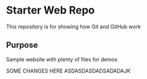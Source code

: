 # Starter Web Repo

This repository is for showing how Git and GitHub work

## Purpose


Sample website with plenty of files for demos


SOME CHANGES HERE ASDASDASDADSADADAJK
